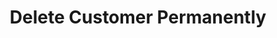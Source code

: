 ---
title: Delete Customer Permanently
type: endpoint
category: 639ba2628407100061f5faac
slug: delete-customer-permanently
parentDoc: 639ba2658407100061f5fab7
hidden: false
order: 9
---